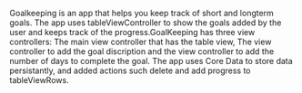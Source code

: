 Goalkeeping is an app that helps you keep track of short and longterm goals. The app uses tableViewController to show the goals added by the user and keeps track of the progress.GoalKeeping has three view controllers: The main view controller that has the table view, The view controller to add the goal discription and the view controller to add the number of days to complete the goal. 
The app uses Core Data to store data persistantly, and added actions such delete and add progress to tableViewRows.
